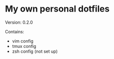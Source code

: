 # My own personal dotfiles

Version: 0.2.0

Contains:
* vim config
* tmux config
* zsh config (not set up)
